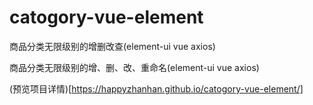 # catogory-vue-element
商品分类无限级别的增删改查(element-ui vue axios)


商品分类无限级别的增、删、改、重命名(element-ui vue axios)

(预览项目详情)[https://happyzhanhan.github.io/catogory-vue-element/]

